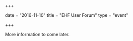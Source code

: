 +++

date = "2016-11-10"
title = "EHF User Forum"
type = "event"

+++

More information to come later.

